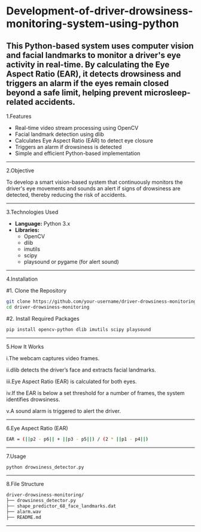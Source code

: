 # Development-of-driver-drowsiness-monitoring-system-using-python
This Python-based system uses computer vision and facial landmarks to monitor a driver's eye activity in real-time. By calculating the Eye Aspect Ratio (EAR), it detects drowsiness and triggers an alarm if the eyes remain closed beyond a safe limit, helping prevent microsleep-related accidents.
---

1.Features

- Real-time video stream processing using OpenCV
- Facial landmark detection using dlib
- Calculates Eye Aspect Ratio (EAR) to detect eye closure
- Triggers an alarm if drowsiness is detected
- Simple and efficient Python-based implementation

---

2.Objective

To develop a smart vision-based system that continuously monitors the driver's eye movements and sounds an alert if signs of drowsiness are detected, thereby reducing the risk of accidents.

---

3.Technologies Used

- **Language:** Python 3.x
- **Libraries:**
  - OpenCV
  - dlib
  - imutils
  - scipy
  - playsound or pygame (for alert sound)

---

4.Installation

#1. Clone the Repository

```bash
git clone https://github.com/your-username/driver-drowsiness-monitoring.git
cd driver-drowsiness-monitoring
```
#2. Install Required Packages

```bash
pip install opencv-python dlib imutils scipy playsound
```
---

5.How It Works

i.The webcam captures video frames.

ii.dlib detects the driver’s face and extracts facial landmarks.

iii.Eye Aspect Ratio (EAR) is calculated for both eyes.

iv.If the EAR is below a set threshold for a number of frames, the system identifies drowsiness.

v.A sound alarm is triggered to alert the driver.

---

6.Eye Aspect Ratio (EAR)

```bash
EAR = (||p2 - p6|| + ||p3 - p5||) / (2 * ||p1 - p4||)
```
---

7.Usage

```bash
python drowsiness_detector.py
```
--- 

8.File Structure

```bash
driver-drowsiness-monitoring/
├── drowsiness_detector.py
├── shape_predictor_68_face_landmarks.dat
├── alarm.wav
├── README.md
```

---

